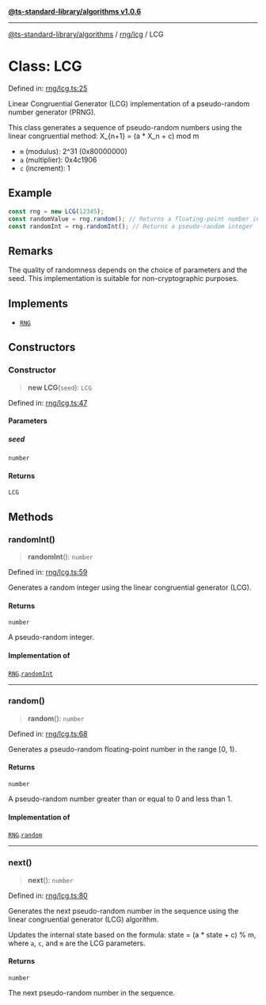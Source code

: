 [**@ts-standard-library/algorithms v1.0.6**](../../../README.md)

***

[@ts-standard-library/algorithms](../../../modules.md) / [rng/lcg](../README.md) / LCG

# Class: LCG

Defined in: [rng/lcg.ts:25](https://github.com/gabaudette/ts-stdlib/blob/4a412e6fb273dc9fcab54b84c05921f52dac4b3f/packages/algorithms/src/rng/lcg.ts#L25)

Linear Congruential Generator (LCG) implementation of a pseudo-random number generator (PRNG).

This class generates a sequence of pseudo-random numbers using the linear congruential method:
  X_{n+1} = (a * X_n + c) mod m

- `m` (modulus): 2^31 (0x80000000)
- `a` (multiplier): 0x4c1906
- `c` (increment): 1

## Example

```typescript
const rng = new LCG(12345);
const randomValue = rng.random(); // Returns a floating-point number in [0, 1)
const randomInt = rng.randomInt(); // Returns a pseudo-random integer
```

## Remarks

The quality of randomness depends on the choice of parameters and the seed.
This implementation is suitable for non-cryptographic purposes.

## Implements

- [`RNG`](../../interface/rng.interface/interfaces/RNG.md)

## Constructors

### Constructor

> **new LCG**(`seed`): `LCG`

Defined in: [rng/lcg.ts:47](https://github.com/gabaudette/ts-stdlib/blob/4a412e6fb273dc9fcab54b84c05921f52dac4b3f/packages/algorithms/src/rng/lcg.ts#L47)

#### Parameters

##### seed

`number`

#### Returns

`LCG`

## Methods

### randomInt()

> **randomInt**(): `number`

Defined in: [rng/lcg.ts:59](https://github.com/gabaudette/ts-stdlib/blob/4a412e6fb273dc9fcab54b84c05921f52dac4b3f/packages/algorithms/src/rng/lcg.ts#L59)

Generates a random integer using the linear congruential generator (LCG).

#### Returns

`number`

A pseudo-random integer.

#### Implementation of

[`RNG`](../../interface/rng.interface/interfaces/RNG.md).[`randomInt`](../../interface/rng.interface/interfaces/RNG.md#randomint)

***

### random()

> **random**(): `number`

Defined in: [rng/lcg.ts:68](https://github.com/gabaudette/ts-stdlib/blob/4a412e6fb273dc9fcab54b84c05921f52dac4b3f/packages/algorithms/src/rng/lcg.ts#L68)

Generates a pseudo-random floating-point number in the range [0, 1).

#### Returns

`number`

A pseudo-random number greater than or equal to 0 and less than 1.

#### Implementation of

[`RNG`](../../interface/rng.interface/interfaces/RNG.md).[`random`](../../interface/rng.interface/interfaces/RNG.md#random)

***

### next()

> **next**(): `number`

Defined in: [rng/lcg.ts:80](https://github.com/gabaudette/ts-stdlib/blob/4a412e6fb273dc9fcab54b84c05921f52dac4b3f/packages/algorithms/src/rng/lcg.ts#L80)

Generates the next pseudo-random number in the sequence using the linear congruential generator (LCG) algorithm.

Updates the internal state based on the formula: state = (a * state + c) % m,
where `a`, `c`, and `m` are the LCG parameters.

#### Returns

`number`

The next pseudo-random number in the sequence.
